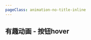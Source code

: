 ```yaml
---
pageClass: animation-no-title-inline
---
```


## 有趣动画 - 按钮hover

<!-- 查看更多  -->
<animation-button-show-more />

<!-- 文字跳动  -->
<animation-button-hover-text-beating-effect />

<!-- 圆大小  -->
<animation-button-circle-size />

<!-- 火箭  -->
<animation-button-rocket-launch />

<!-- 光的折射 -->
<animation-button-light-reflection />

<!-- 失真效果  -->
<animation-button-light-distortion-effect />

<!-- 边线动画  -->
<animation-button-line-svg />

<!-- 弹出层  -->
<animation-button-layers />

<!-- 多重过度  -->
<animation-button-multiple />

<!-- 长按上传  -->
<animation-button-publish-hold />